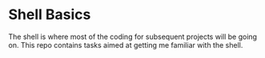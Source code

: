 # Shell Basics
The shell is where most of the coding for subsequent projects will be going on. This repo contains tasks aimed at getting me familiar with the shell.
